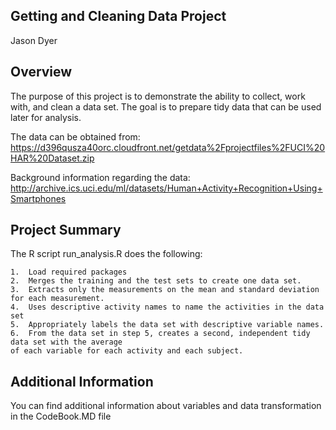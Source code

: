 ## Getting and Cleaning Data Project

Jason Dyer

## Overview

The purpose of this project is to demonstrate the ability to collect, work with, and clean a data set.  The goal is to prepare tidy data that can be used later for analysis.

The data can be obtained from:
https://d396qusza40orc.cloudfront.net/getdata%2Fprojectfiles%2FUCI%20HAR%20Dataset.zip

Background information regarding the data:
http://archive.ics.uci.edu/ml/datasets/Human+Activity+Recognition+Using+Smartphones

## Project Summary

The R script run_analysis.R does the following:

    1.  Load required packages	
    2.  Merges the training and the test sets to create one data set.
    3.  Extracts only the measurements on the mean and standard deviation for each measurement.
    4.  Uses descriptive activity names to name the activities in the data set
    5.  Appropriately labels the data set with descriptive variable names.
    6.  From the data set in step 5, creates a second, independent tidy data set with the average 
	of each variable for each activity and each subject.

## Additional Information

You can find additional information about variables and data transformation in the CodeBook.MD file
